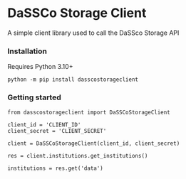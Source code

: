 # DaSSCo Storage Client

A simple client library used to call the DaSSco Storage API


### Installation

Requires Python 3.10+

```
python -m pip install dasscostorageclient 
```


### Getting started

```
from dasscostorageclient import DaSSCoStorageClient

client_id = 'CLIENT_ID'
client_secret = 'CLIENT_SECRET'

client = DaSSCoStorageClient(client_id, client_secret)

res = client.institutions.get_institutions()

institutions = res.get('data')
```